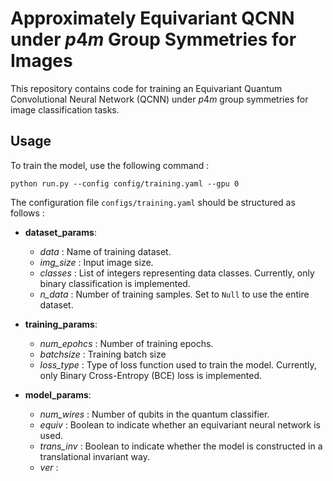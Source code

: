 # Approximately Equivariant QCNN under $p4m$ Group Symmetries for Images 

This repository contains code for training an Equivariant Quantum Convolutional Neural Network (QCNN) under $p4m$ group symmetries for image classification tasks.

## Usage

To train the model, use the following command : 

```
python run.py --config config/training.yaml --gpu 0
```
 
The configuration file `configs/training.yaml` should be structured as follows : 

* __dataset_params__: 
  - *data* : Name of training dataset. 
  - *img_size* : Input image size.
  - *classes* : List of integers representing data classes. Currently, only binary classification is implemented.
  - *n_data* : Number of training samples. Set to `Null` to use the entire dataset.



* __training_params__: 
  - *num_epohcs* : Number of training epochs. 
  - *batchsize* : Training batch size
  - *loss_type* : Type of loss function used to train the model. Currently, only Binary Cross-Entropy (BCE) loss is implemented.
  
* __model_params__: 
  - *num_wires* : Number of qubits in the quantum classifier. 
  - *equiv* : Boolean to indicate whether an equivariant neural network is used. 
  - *trans_inv* : Boolean to indicate whether the model is constructed in a translational invariant way. 
  - *ver* : 
  




